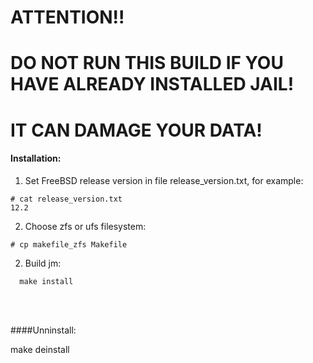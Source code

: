 # ATTENTION!!

# DO NOT RUN THIS BUILD IF YOU HAVE ALREADY INSTALLED JAIL!
# IT CAN DAMAGE YOUR DATA!


#### Installation:
1. Set FreeBSD release version in file release_version.txt, for example:
```
# cat release_version.txt
12.2
```
2. Choose zfs or ufs filesystem:
```
# cp makefile_zfs Makefile
```
2. Build jm:
```
  make install
```

<br/><br/>

####Unninstall:

make deinstall
